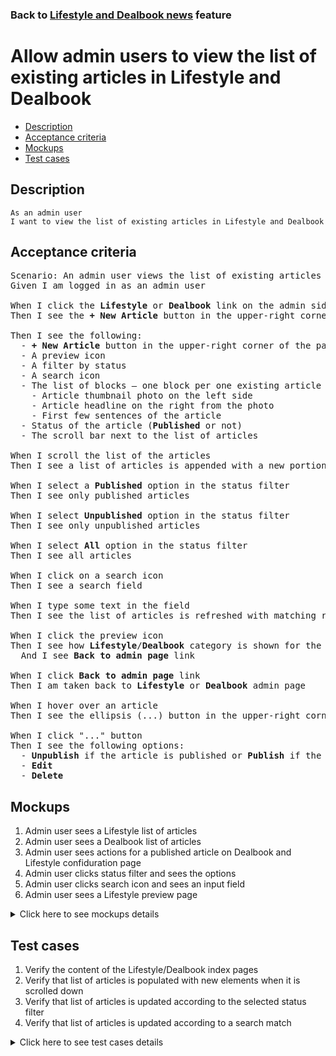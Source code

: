 ### Back to [Lifestyle and Dealbook news](../../) feature

# Allow admin users to view the list of existing articles in Lifestyle and Dealbook

- [Description](#description)
- [Acceptance criteria](#acceptance-criteria)
- [Mockups](#mockups)
- [Test cases](#test-cases)

## Description

    As an admin user
    I want to view the list of existing articles in Lifestyle and Dealbook

## Acceptance criteria

<pre>
Scenario: An admin user views the list of existing articles in Lifestyle and Dealbook
Given I am logged in as an admin user

When I click the <b>Lifestyle</b> or <b>Dealbook</b> link on the admin side
Then I see the <b>+ New Article</b> button in the upper-right corner of the page

Then I see the following:
  - <b>+ New Article</b> button in the upper-right corner of the page
  - A preview icon
  - A filter by status
  - A search icon
  - The list of blocks – one block per one existing article – where each block has:
    - Article thumbnail photo on the left side
    - Article headline on the right from the photo
    - First few sentences of the article
  - Status of the article (<b>Published</b> or not)
  - The scroll bar next to the list of articles

When I scroll the list of the articles
Then I see a list of articles is appended with a new portion of articles

When I select a <b>Published</b> option in the status filter
Then I see only published articles

When I select <b>Unpublished</b> option in the status filter
Then I see only unpublished articles

When I select <b>All</b> option in the status filter
Then I see all articles

When I click on a search icon
Then I see a search field

When I type some text in the field
Then I see the list of articles is refreshed with matching results

When I click the preview icon
Then I see how <b>Lifestyle</b>/<b>Dealbook</b> category is shown for the users
  And I see <b>Back to admin page</b> link

When I click <b>Back to admin page</b> link
Then I am taken back to <b>Lifestyle</b> or <b>Dealbook</b> admin page

When I hover over an article
Then I see the ellipsis (...) button in the upper-right corner

When I click "..." button
Then I see the following options:
  - <b>Unpublish</b> if the article is published or <b>Publish</b> if the article is unpublished
  - <b>Edit</b>
  - <b>Delete</b>
</pre>

## Mockups

1. Admin user sees a Lifestyle list of articles
2. Admin user sees a Dealbook list of articles
3. Admin user sees actions for a published article on Dealbook and Lifestyle confiduration page
4. Admin user clicks status filter and sees the options
5. Admin user clicks search icon and sees an input field
6. Admin user sees a Lifestyle preview page

<details>
  <summary>Click here to see mockups details</summary>

**1. Admin user sees a Lifestyle list of articles:**

![Admin user sees a Lifestyle list of articles](/products/sport_news_portal/web_application_features/lifestyle_sidebar_block/images/lifestyle_index_page.png)

**2. Admin user sees a Dealbook list of articles:**

![Admin user sees a Dealbook list of articles](/products/sport_news_portal/web_application_features/lifestyle_sidebar_block/images/dealbook_index_page.png)

**3. Admin user sees actions for a published article on Dealbook and Lifestyle confiduration page:**

![Admin user sees actions for a published article on Dealbook and Lifestyle confiduration page](/products/sport_news_portal/web_application_features/lifestyle_sidebar_block/images/article_actions_index_page.png)

**4. Admin user clicks status filter and sees the options:**

![Admin user clicks status filter and sees the options](/products/sport_news_portal/web_application_features/lifestyle_sidebar_block/images/status_filter_options.png)

**5. Admin user clicks search icon and sees an input field:**

![Admin user clicks search icon and sees an input field](/products/sport_news_portal/web_application_features/lifestyle_sidebar_block/images/search_field.png)

**6. Admin user sees a Lifestyle preview page:**

![Admin user sees a Lifestyle preview page](/products/sport_news_portal/web_application_features/lifestyle_sidebar_block/images/lifestyle_preview_page.png)

</details>

## Test cases

1. Verify the content of the Lifestyle/Dealbook index pages
2. Verify that list of articles is populated with new elements when it is scrolled down
3. Verify that list of articles is updated according to the selected status filter
4. Verify that list of articles is updated according to a search match

<details>
  <summary>Click here to see test cases details</summary>

### **#1. Verify the content of the Lifestyle/Dealbook index pages**

|Preconditions|Steps|Expected result
--------------|-----|----------
|- Log in by admin account</br>- Go to <b>Lifestyle/Dealbook</b>|1) Examine the index pages for Lifestyle and Dealbook|1) There are blocks of articles where each block has:</br>- Article thumbnail photo on the left side</br>- Article Headline on the right from the photo</br>- First few sentences of the article</br>- Status of the article (Published/Unpublished|

### **#2. Verify that list of articles is populated with new elements when it is scrolled down**

|Preconditions|Steps|Expected result
--------------|-----|----------
|- Log in by admin account</br>- Go to <b>Lifestyle/Dealbook</b></br>- There are a lot of articles to load|1) Move through the list of articles</br>2) Check if the articles list is loaded|2) When an admin moves through the list of articles, the articles are loaded|

### **#3. Verify that list of articles is updated according to the selected status filter**

|Preconditions|Steps|Expected result
--------------|-----|----------
|- Log in by admin account</br>- Go to <b>Lifestyle/Dealbook</b></br>- There are a lot of articles to load|1) In the status filter, select the <b>Published</b> option</br>2) Check if the list with articles is updated</br>3) In the status filter, select the <b>Unpublished</b> option</br>4) Check if the list with articles is updated</br>5) In the status filter, select the <b>All</b> option</br>6) Check if the list with articles is updated|2) Only published articles are shown</br>4) Only unpublished articles are shown</br>6) All articles are shown|

### **#4. Verify that list of articles is updated according to a search match**

|Preconditions|Steps|Expected result
--------------|-----|----------
|- Log in by admin account</br>- Go to <b>Lifestyle/Dealbook</b></br>- There are a lot of articles to load|1) Click on a search icon</br>2) Type some text to the field|1) An input field appears</br>2) The list of articles is updated with match|

</details>
